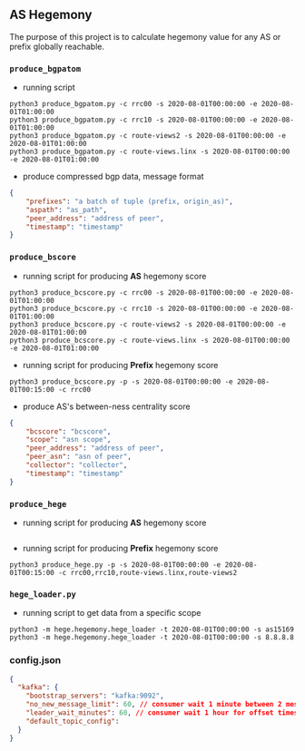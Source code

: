 ## AS Hegemony

The purpose of this project is to calculate hegemony value for any AS or prefix globally reachable.

### `produce_bgpatom`
- running script
```commandline
python3 produce_bgpatom.py -c rrc00 -s 2020-08-01T00:00:00 -e 2020-08-01T01:00:00
python3 produce_bgpatom.py -c rrc10 -s 2020-08-01T00:00:00 -e 2020-08-01T01:00:00
python3 produce_bgpatom.py -c route-views2 -s 2020-08-01T00:00:00 -e 2020-08-01T01:00:00
python3 produce_bgpatom.py -c route-views.linx -s 2020-08-01T00:00:00 -e 2020-08-01T01:00:00
```
- produce compressed bgp data, message format
```json
{
    "prefixes": "a batch of tuple (prefix, origin_as)",
    "aspath": "as_path",
    "peer_address": "address of peer",
    "timestamp": "timestamp"
}
```

###  `produce_bscore`
- running script for producing **AS** hegemony score
```commandline
python3 produce_bcscore.py -c rrc00 -s 2020-08-01T00:00:00 -e 2020-08-01T01:00:00
python3 produce_bcscore.py -c rrc10 -s 2020-08-01T00:00:00 -e 2020-08-01T01:00:00
python3 produce_bcscore.py -c route-views2 -s 2020-08-01T00:00:00 -e 2020-08-01T01:00:00
python3 produce_bcscore.py -c route-views.linx -s 2020-08-01T00:00:00 -e 2020-08-01T01:00:00
```
- running script for producing **Prefix** hegemony score
```commandline
python3 produce_bcscore.py -p -s 2020-08-01T00:00:00 -e 2020-08-01T00:15:00 -c rrc00
 ```
- produce AS's between-ness centrality score
```json
{
    "bcscore": "bcscore",
    "scope": "asn scope",
    "peer_address": "address of peer",
    "peer_asn": "asn of peer",
    "collector": "collector",
    "timestamp": "timestamp"
}
```

### `produce_hege`
- running script for producing **AS** hegemony score
```commandline
 ```
- running script for producing **Prefix** hegemony score
```commandline
python3 produce_hege.py -p -s 2020-08-01T00:00:00 -e 2020-08-01T00:15:00 -c rrc00,rrc10,route-views.linx,route-views2
 ```

### `hege_loader.py`
- running script to get data from a specific scope
```commandline
python3 -m hege.hegemony.hege_loader -t 2020-08-01T00:00:00 -s as15169
python3 -m hege.hegemony.hege_loader -t 2020-08-01T00:00:00 -s 8.8.8.8
```

### config.json
```json
{
  "kafka": {
    "bootstrap_servers": "kafka:9092",
    "no_new_message_limit": 60, // consumer wait 1 minute between 2 messages
    "leader_wait_minutes": 60, // consumer wait 1 hour for offset timestamp to be available 
    "default_topic_config": 
  }
}
```

